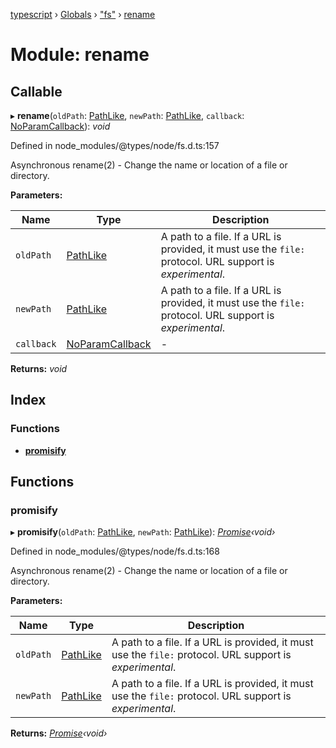 [typescript](../README.md) › [Globals](../globals.md) › ["fs"](_fs_.md) › [rename](_fs_.rename.md)

# Module: rename

## Callable

▸ **rename**(`oldPath`: [PathLike](_fs_.md#pathlike), `newPath`: [PathLike](_fs_.md#pathlike), `callback`: [NoParamCallback](_fs_.md#noparamcallback)): *void*

Defined in node_modules/@types/node/fs.d.ts:157

Asynchronous rename(2) - Change the name or location of a file or directory.

**Parameters:**

Name | Type | Description |
------ | ------ | ------ |
`oldPath` | [PathLike](_fs_.md#pathlike) | A path to a file. If a URL is provided, it must use the `file:` protocol. URL support is _experimental_. |
`newPath` | [PathLike](_fs_.md#pathlike) | A path to a file. If a URL is provided, it must use the `file:` protocol. URL support is _experimental_.  |
`callback` | [NoParamCallback](_fs_.md#noparamcallback) | - |

**Returns:** *void*

## Index

### Functions

* [__promisify__](_fs_.rename.md#__promisify__)

## Functions

###  __promisify__

▸ **__promisify__**(`oldPath`: [PathLike](_fs_.md#pathlike), `newPath`: [PathLike](_fs_.md#pathlike)): *[Promise](../interfaces/promise.md)‹void›*

Defined in node_modules/@types/node/fs.d.ts:168

Asynchronous rename(2) - Change the name or location of a file or directory.

**Parameters:**

Name | Type | Description |
------ | ------ | ------ |
`oldPath` | [PathLike](_fs_.md#pathlike) | A path to a file. If a URL is provided, it must use the `file:` protocol. URL support is _experimental_. |
`newPath` | [PathLike](_fs_.md#pathlike) | A path to a file. If a URL is provided, it must use the `file:` protocol. URL support is _experimental_.  |

**Returns:** *[Promise](../interfaces/promise.md)‹void›*

